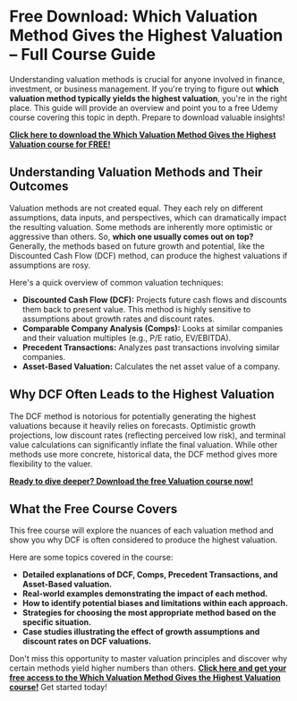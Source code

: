 # Free Download: Which Valuation Method Gives the Highest Valuation – Full Course Guide

Understanding valuation methods is crucial for anyone involved in finance, investment, or business management. If you're trying to figure out **which valuation method typically yields the highest valuation**, you're in the right place. This guide will provide an overview and point you to a free Udemy course covering this topic in depth. Prepare to download valuable insights!

[**Click here to download the Which Valuation Method Gives the Highest Valuation course for FREE!**](https://udemywork.com/which-valuation-method-gives-the-highest-valuation)

## Understanding Valuation Methods and Their Outcomes

Valuation methods are not created equal. They each rely on different assumptions, data inputs, and perspectives, which can dramatically impact the resulting valuation. Some methods are inherently more optimistic or aggressive than others. So, **which one usually comes out on top?** Generally, the methods based on future growth and potential, like the Discounted Cash Flow (DCF) method, can produce the highest valuations if assumptions are rosy.

Here's a quick overview of common valuation techniques:

*   **Discounted Cash Flow (DCF):** Projects future cash flows and discounts them back to present value. This method is highly sensitive to assumptions about growth rates and discount rates.
*   **Comparable Company Analysis (Comps):** Looks at similar companies and their valuation multiples (e.g., P/E ratio, EV/EBITDA).
*   **Precedent Transactions:** Analyzes past transactions involving similar companies.
*   **Asset-Based Valuation:** Calculates the net asset value of a company.

## Why DCF Often Leads to the Highest Valuation

The DCF method is notorious for potentially generating the highest valuations because it heavily relies on forecasts. Optimistic growth projections, low discount rates (reflecting perceived low risk), and terminal value calculations can significantly inflate the final valuation. While other methods use more concrete, historical data, the DCF method gives more flexibility to the valuer.

[**Ready to dive deeper? Download the free Valuation course now!**](https://udemywork.com/which-valuation-method-gives-the-highest-valuation)

## What the Free Course Covers

This free course will explore the nuances of each valuation method and show you why DCF is often considered to produce the highest valuation.

Here are some topics covered in the course:

*   **Detailed explanations of DCF, Comps, Precedent Transactions, and Asset-Based valuation.**
*   **Real-world examples demonstrating the impact of each method.**
*   **How to identify potential biases and limitations within each approach.**
*   **Strategies for choosing the most appropriate method based on the specific situation.**
*   **Case studies illustrating the effect of growth assumptions and discount rates on DCF valuations.**

Don't miss this opportunity to master valuation principles and discover why certain methods yield higher numbers than others. **[Click here and get your free access to the Which Valuation Method Gives the Highest Valuation course!](https://udemywork.com/which-valuation-method-gives-the-highest-valuation)** Get started today!
